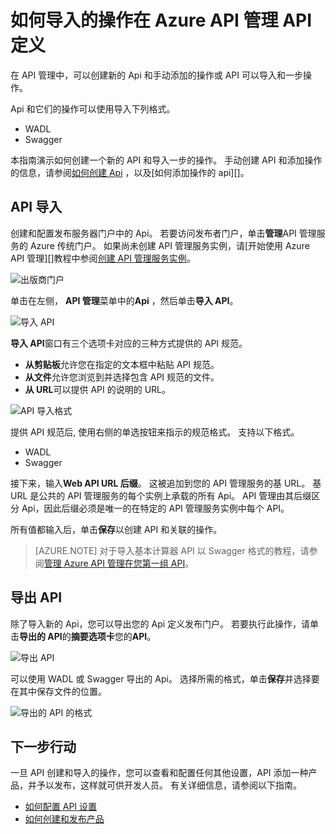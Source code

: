 <properties 
    pageTitle="API 管理的关键概念" 
    description="了解有关 Api、 产品、 角色、 组和其他 API 管理的关键概念。" 
    services="api-management" 
    documentationCenter="" 
    authors="steved0x" 
    manager="erikre" 
    editor=""/>

<tags 
    ms.service="api-management" 
    ms.workload="mobile" 
    ms.tgt_pltfrm="na" 
    ms.devlang="na" 
    ms.topic="article" 
    ms.date="10/25/2016" 
    ms.author="sdanie"/>

# <a name="how-to-import-the-definition-of-an-api-with-operations-in-azure-api-management"></a>如何导入的操作在 Azure API 管理 API 定义

在 API 管理中，可以创建新的 Api 和手动添加的操作或 API 可以导入和一步操作。

Api 和它们的操作可以使用导入下列格式。

-   WADL
-   Swagger

本指南演示如何创建一个新的 API 和导入一步的操作。 手动创建 API 和添加操作的信息，请参阅[如何创建 Api][] ，以及[如何添加操作的 api][]。

## <a name="import-api"> </a>API 导入

创建和配置发布服务器门户中的 Api。 若要访问发布者门户，单击**管理**API 管理服务的 Azure 传统门户。 如果尚未创建 API 管理服务实例，请[开始使用 Azure API 管理][]教程中参阅[创建 API 管理服务实例][]。

![出版商门户][api-management-management-console]

单击在左侧， **API 管理**菜单中的**Api** ，然后单击**导入 API**。

![导入 API][api-management-import-apis]

**导入 API**窗口有三个选项卡对应的三种方式提供的 API 规范。

-   **从剪贴板**允许您在指定的文本框中粘贴 API 规范。
-   **从文件**允许您浏览到并选择包含 API 规范的文件。
-   **从 URL**可以提供 API 的说明的 URL。

![API 导入格式][api-management-import-api-clipboard]

提供 API 规范后, 使用右侧的单选按钮来指示的规范格式。 支持以下格式。

-   WADL
-   Swagger

接下来，输入**Web API URL 后缀**。 这被追加到您的 API 管理服务的基 URL。 基 URL 是公共的 API 管理服务的每个实例上承载的所有 Api。 API 管理由其后缀区分 Api，因此后缀必须是唯一的在特定的 API 管理服务实例中每个 API。

所有值都输入后，单击**保存**以创建 API 和关联的操作。 

>[AZURE.NOTE] 对于导入基本计算器 API 以 Swagger 格式的教程，请参阅[管理 Azure API 管理在您第一组 API](api-management-get-started.md)。

## <a name="export-api"></a>导出 API

除了导入新的 Api，您可以导出您的 Api 定义发布门户。 若要执行此操作，请单击**导出的 API**的**摘要选项卡**您的**API**。

![导出 API][api-management-export-api]

可以使用 WADL 或 Swagger 导出的 Api。 选择所需的格式，单击**保存**并选择要在其中保存文件的位置。

![导出的 API 的格式][api-management-export-api-format]

## <a name="next-steps"></a>下一步行动

一旦 API 创建和导入的操作，您可以查看和配置任何其他设置，API 添加一种产品，并予以发布，这样就可供开发人员。 有关详细信息，请参阅以下指南。

-   [如何配置 API 设置][]
-   [如何创建和发布产品][]




[api-management-management-console]: ./media/api-management-howto-import-api/api-management-management-console.png
[api-management-import-apis]: ./media/api-management-howto-import-api/api-management-api-import-apis.png
[api-management-import-api-clipboard]: ./media/api-management-howto-import-api/api-management-import-api-wizard.png
[api-management-export-api]: ./media/api-management-howto-import-api/api-management-export-api.png
[api-management-export-api-format]: ./media/api-management-howto-import-api/api-management-export-api-format.png

[Import an API]: #import-api
[Export an API]: #export-api
[Configure API settings]: #configure-api-settings
[Next steps]: #next-steps

[Azure API 管理入门]: api-management-get-started.md
[创建 API 管理服务实例]: api-management-get-started.md#create-service-instance

[如何将操作添加到 API]: api-management-howto-add-operations.md
[如何创建和发布产品]: api-management-howto-add-products.md
[如何创建 Api]: api-management-howto-create-apis.md
[如何配置 API 设置]: api-management-howto-create-apis.md#configure-api-settings
